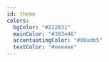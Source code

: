 ```yaml
---
id: theme
colors:
  bgColor: "#222831"
  mainColor: "#393e46"
  accentuatingColor: "#00adb5"
  textColor: "#eeeeee"
---
```


